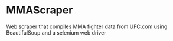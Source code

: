 # MMAScraper
Web scraper that compiles MMA fighter data from UFC.com using BeautifulSoup and a selenium web driver
